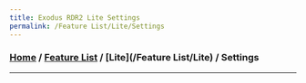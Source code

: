 ```yaml
---
title: Exodus RDR2 Lite Settings
permalink: /Feature List/Lite/Settings
---
```

### [Home](../../../index.md) / [Feature List](/FeatureList) / [Lite](/Feature List/Lite) / Settings
---
